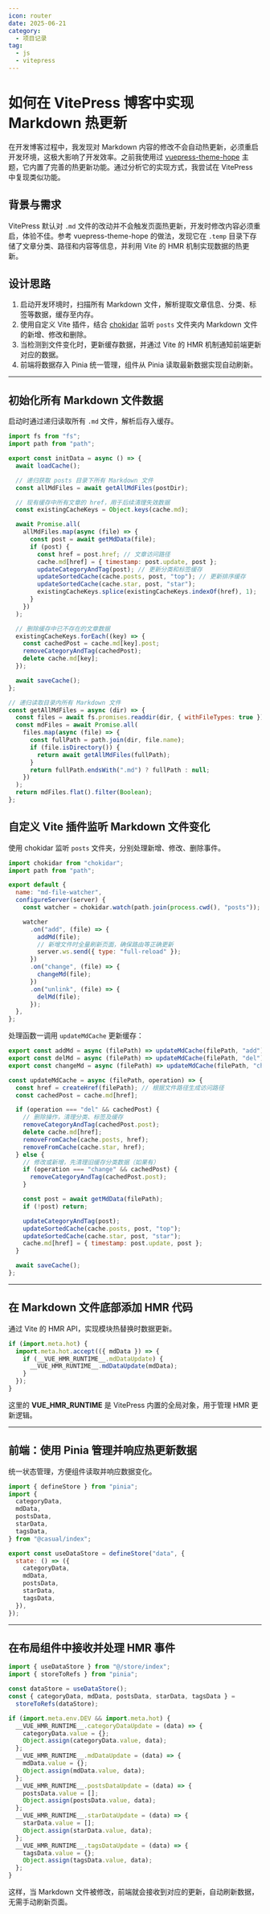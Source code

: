 ```yaml
---
icon: router
date: 2025-06-21
category:
  - 项目记录
tag:
  - js
  - vitepress
---
```


# 如何在 VitePress 博客中实现 Markdown 热更新

在开发博客过程中，我发现对 Markdown 内容的修改不会自动热更新，必须重启开发环境，这极大影响了开发效率。之前我使用过 [vuepress-theme-hope](https://theme-hope.vuejs.press/zh/) 主题，它内置了完善的热更新功能。通过分析它的实现方式，我尝试在 VitePress 中复现类似功能。

## 背景与需求

VitePress 默认对 `.md` 文件的改动并不会触发页面热更新，开发时修改内容必须重启，体验不佳。参考 vuepress-theme-hope 的做法，发现它在 `.temp` 目录下存储了文章分类、路径和内容等信息，并利用 Vite 的 HMR 机制实现数据的热更新。

## 设计思路

1. 启动开发环境时，扫描所有 Markdown 文件，解析提取文章信息、分类、标签等数据，缓存至内存。
2. 使用自定义 Vite 插件，结合 [chokidar](https://github.com/paulmillr/chokidar) 监听 `posts` 文件夹内 Markdown 文件的新增、修改和删除。
3. 当检测到文件变化时，更新缓存数据，并通过 Vite 的 HMR 机制通知前端更新对应的数据。
4. 前端将数据存入 Pinia 统一管理，组件从 Pinia 读取最新数据实现自动刷新。

---

## 初始化所有 Markdown 文件数据

启动时通过递归读取所有 `.md` 文件，解析后存入缓存。

```js
import fs from "fs";
import path from "path";

export const initData = async () => {
  await loadCache();

  // 递归获取 posts 目录下所有 Markdown 文件
  const allMdFiles = await getAllMdFiles(postDir);

  // 现有缓存中所有文章的 href，用于后续清理失效数据
  const existingCacheKeys = Object.keys(cache.md);

  await Promise.all(
    allMdFiles.map(async (file) => {
      const post = await getMdData(file);
      if (post) {
        const href = post.href; // 文章访问路径
        cache.md[href] = { timestamp: post.update, post };
        updateCategoryAndTag(post); // 更新分类和标签缓存
        updateSortedCache(cache.posts, post, "top"); // 更新排序缓存
        updateSortedCache(cache.star, post, "star");
        existingCacheKeys.splice(existingCacheKeys.indexOf(href), 1);
      }
    })
  );

  // 删除缓存中已不存在的文章数据
  existingCacheKeys.forEach((key) => {
    const cachedPost = cache.md[key].post;
    removeCategoryAndTag(cachedPost);
    delete cache.md[key];
  });

  await saveCache();
};

// 递归读取目录内所有 Markdown 文件
const getAllMdFiles = async (dir) => {
  const files = await fs.promises.readdir(dir, { withFileTypes: true });
  const mdFiles = await Promise.all(
    files.map(async (file) => {
      const fullPath = path.join(dir, file.name);
      if (file.isDirectory()) {
        return await getAllMdFiles(fullPath);
      }
      return fullPath.endsWith(".md") ? fullPath : null;
    })
  );
  return mdFiles.flat().filter(Boolean);
};
```

## 自定义 Vite 插件监听 Markdown 文件变化

使用 chokidar 监听 `posts` 文件夹，分别处理新增、修改、删除事件。

```js
import chokidar from "chokidar";
import path from "path";

export default {
  name: "md-file-watcher",
  configureServer(server) {
    const watcher = chokidar.watch(path.join(process.cwd(), "posts"));

    watcher
      .on("add", (file) => {
        addMd(file);
        // 新增文件时全量刷新页面，确保路由等正确更新
        server.ws.send({ type: "full-reload" });
      })
      .on("change", (file) => {
        changeMd(file);
      })
      .on("unlink", (file) => {
        delMd(file);
      });
  },
};
```

处理函数一调用 `updateMdCache` 更新缓存：

```js
export const addMd = async (filePath) => updateMdCache(filePath, "add");
export const delMd = async (filePath) => updateMdCache(filePath, "del");
export const changeMd = async (filePath) => updateMdCache(filePath, "change");

const updateMdCache = async (filePath, operation) => {
  const href = createHref(filePath); // 根据文件路径生成访问路径
  const cachedPost = cache.md[href];

  if (operation === "del" && cachedPost) {
    // 删除操作，清理分类、标签及缓存
    removeCategoryAndTag(cachedPost.post);
    delete cache.md[href];
    removeFromCache(cache.posts, href);
    removeFromCache(cache.star, href);
  } else {
    // 修改或新增，先清理旧缓存分类数据（如果有）
    if (operation === "change" && cachedPost) {
      removeCategoryAndTag(cachedPost.post);
    }

    const post = await getMdData(filePath);
    if (!post) return;

    updateCategoryAndTag(post);
    updateSortedCache(cache.posts, post, "top");
    updateSortedCache(cache.star, post, "star");
    cache.md[href] = { timestamp: post.update, post };
  }

  await saveCache();
};
```

---

## 在 Markdown 文件底部添加 HMR 代码

通过 Vite 的 HMR API，实现模块热替换时数据更新。

```js
if (import.meta.hot) {
  import.meta.hot.accept(({ mdData }) => {
    if (__VUE_HMR_RUNTIME__.mdDataUpdate) {
      __VUE_HMR_RUNTIME__.mdDataUpdate(mdData);
    }
  });
}
```

这里的 **VUE_HMR_RUNTIME** 是 VitePress 内置的全局对象，用于管理 HMR 更新逻辑。

---

## 前端：使用 Pinia 管理并响应热更新数据

统一状态管理，方便组件读取并响应数据变化。

```js
import { defineStore } from "pinia";
import {
  categoryData,
  mdData,
  postsData,
  starData,
  tagsData,
} from "@casual/index";

export const useDataStore = defineStore("data", {
  state: () => ({
    categoryData,
    mdData,
    postsData,
    starData,
    tagsData,
  }),
});
```

---

## 在布局组件中接收并处理 HMR 事件

```js
import { useDataStore } from "@/store/index";
import { storeToRefs } from "pinia";

const dataStore = useDataStore();
const { categoryData, mdData, postsData, starData, tagsData } =
  storeToRefs(dataStore);

if (import.meta.env.DEV && import.meta.hot) {
  __VUE_HMR_RUNTIME__.categoryDataUpdate = (data) => {
    categoryData.value = {};
    Object.assign(categoryData.value, data);
  };
  __VUE_HMR_RUNTIME__.mdDataUpdate = (data) => {
    mdData.value = {};
    Object.assign(mdData.value, data);
  };
  __VUE_HMR_RUNTIME__.postsDataUpdate = (data) => {
    postsData.value = [];
    Object.assign(postsData.value, data);
  };
  __VUE_HMR_RUNTIME__.starDataUpdate = (data) => {
    starData.value = [];
    Object.assign(starData.value, data);
  };
  __VUE_HMR_RUNTIME__.tagsDataUpdate = (data) => {
    tagsData.value = {};
    Object.assign(tagsData.value, data);
  };
}
```

这样，当 Markdown 文件被修改，前端就会接收到对应的更新，自动刷新数据，无需手动刷新页面。
